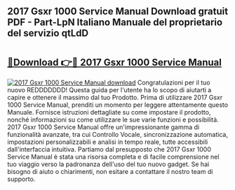 ## 2017 Gsxr 1000 Service Manual Download gratuit PDF - Part-LpN Italiano Manuale del proprietario del servizio qtLdD

# <h2><a href="http://dfgjw9.blite.top/?on=2017+Gsxr+1000+Service+Manual">🔗Download 👉🔴 2017 Gsxr 1000 Service Manual</a></h2>

[![2017 Gsxr 1000 Service Manual download](https://i.imgur.com/lujVjoI.png)](http://dfgjw9.blite.top/?on=2017+Gsxr+1000+Service+Manual)
Congratulazioni per il tuo nuovo REDDDDDDD! Questa guida per l'utente ha lo scopo di aiutarti a capire e ottenere il massimo dal tuo Prodotto. Prima di utilizzare 2017 Gsxr 1000 Service Manual, prenditi un momento per leggere attentamente questo Manuale. Fornisce istruzioni dettagliate su come impostare il prodotto, nonché informazioni su come utilizzare le sue varie funzioni e possibilità. 2017 Gsxr 1000 Service Manual offre un'impressionante gamma di funzionalità avanzate, tra cui Controllo Vocale, sincronizzazione automatica, impostazioni personalizzabili e analisi in tempo reale, tutte accessibili dall'interfaccia intuitiva. Partiamo dal presupposto che 2017 Gsxr 1000 Service Manual è stata una risorsa completa e di facile comprensione nel tuo viaggio verso la padronanza dell'uso del tuo nuovo gadget. Se hai bisogno di aiuto o chiarimenti, non esitare a contattare il nostro team di supporto.
